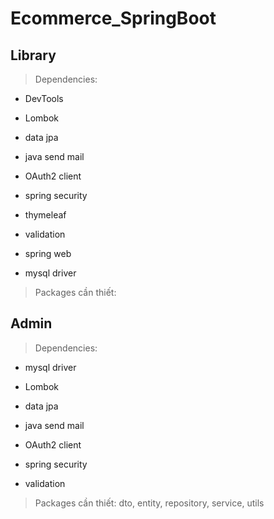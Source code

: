 # Ecommerce_SpringBoot
## Library
> Dependencies: 
- DevTools
* Lombok
+ data jpa
- java send mail
* OAuth2 client
+ spring security
- thymeleaf
* validation
+ spring web
- mysql driver
> Packages cần thiết: 
## Admin
> Dependencies: 
- mysql driver
* Lombok
+ data jpa
- java send mail
* OAuth2 client
+ spring security
- validation
> Packages cần thiết: dto, entity, repository, service, utils
